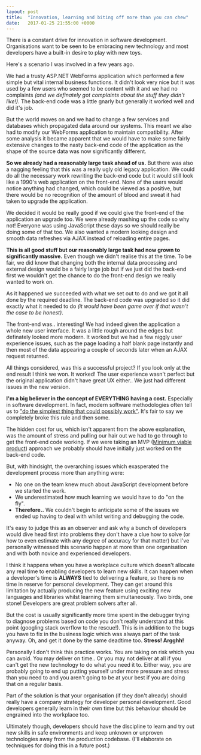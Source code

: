 ```yaml
---
layout: post
title:  "Innovation, learning and biting off more than you can chew"
date:   2017-01-25 21:55:00 +0000
---
```


There is a constant drive for innovation in software development. Organisations want to be seen to be embracing new technology and
most developers have a built-in desire to play with new toys.

Here's a scenario I was involved in a few years ago.

We had a trusty ASP.NET WebForms application which performed a few simple but vital internal business functions. It didn't look very nice
but it was used by a few users who seemed to be content with it and we had no complaints *(and we definately got complaints about the
stuff they didn't like!)*. The back-end code was a little gnarly but generally it worked well and did it's job.

But the world moves on and we had to change a few services and databases which propagated data around our systems. This meant we also had to modify our
WebForms application to maintain compatibility. After some analysis it became apparent that we would have to make some fairly
extensive changes to the nasty back-end code of the application as the shape of the source data was now significantly different.

**So we already had a reasonably large task ahead of us.** But there was also a nagging feeling that this was a really ugly old legacy application.
We could do all the necessary work rewriting the back-end code but it would still look like a 1990's web application on the front-end.
None of the users would notice anything had changed, which could be viewed as a positive, but there would be no recognition of the amount
of blood and sweat it had taken to upgrade the application.

We decided it would be really good if we could give the front-end of the application an upgrade too. We were already mashing up the code so
why not! Everyone was using JavaScript these days so we should really be doing some of that too. We also wanted a modern looking design and
smooth data refreshes via AJAX instead of reloading entire pages.

**This is all good stuff but our reasonably large task had now grown to significantly massive.** Even though we didn't realise this at the time.
To be fair, we did know that changing both the internal data processing and external design would be a fairly large job but if we just
did the back-end first we wouldn't get the chance to do the front-end design we really wanted to work on.

As it happened we succeeded with what we set out to do and we got it all done by the required deadline. The back-end code was upgraded so it
did exactly what it needed to do *(it would have been game over if that wasn't the case to be honest)*.

The front-end was.. interesting! We had indeed given the application a whole new user interface. It was a little rough around the edges but definately looked more modern.
It worked but we had a few niggly user experience issues, such as the page loading a half blank page instantly and then most of the data appearing a couple of
seconds later when an AJAX request returned.

All things considered, was this a successful project? If you look only at the end result I think we won. It worked! The user experience wasn't perfect but the
original application didn't have great UX either.. We just had different issues in the new version.

**I'm a big believer in the concept of EVERYTHING having a cost.** Especially in software development. In fact, modern software methodologies often tell
us to ["do the simplest thing that could possibly work"](http://ronjeffries.com/xprog/articles/practices/pracsimplest/). It's fair to say we completely
broke this rule and then some.

The hidden cost for us, which isn't apparent from the above explanation, was the amount of stress and pulling our hair out we had to go through to
get the front-end code working. If we were taking an MVP ([Minimum viable product](https://en.wikipedia.org/wiki/Minimum_viable_product)) approach
we probably should have initially just worked on the back-end code.

But, with hindsight, the overarching issues which exasperated the development process more than anything were:

- No one on the team knew much about JavaScript development before we started the work.
- We underestimated how much learning we would have to do "on the fly".
- **Therefore..** We couldn't begin to anticipate some of the issues we ended up having to deal with whilst writing and debugging the code.

It's easy to judge this as an observer and ask why a bunch of developers would dive head first into problems they don't have a clue how to solve (or how
to even estimate with any degree of accuracy for that matter) but I've personally witnessed this scenario happen at more than one organisation and
with both novice and experienced developers.

I think it happens when you have a workplace culture which doesn't allocate any real time to enabling developers to learn new skills.
It can happen when a developer's time is **ALWAYS** tied to delivering a feature, so there is no time in reserve for personal development. They can get around
this limitation by actually producing the new feature using exciting new languages and libraries whilst learning them simultaneously.
Two birds, one stone! Developers are great problem solvers after all.

But the cost is usually significantly more time spent in the debugger trying to diagnose problems based on code you don't really understand at this
point (googling stack overflow to the rescue!). This is in addition to the bugs you have to fix in the business logic which was always part of the
task anyway. Oh, and get it done by the same deadtime too. **Stress! Argghh!**

Personally I don't think this practice works. You are taking on risk which you can avoid. You may deliver on time.. Or you may not deliver at all if you
can't get the new technology to do what you need it to. Either way, you are probably going to end up putting yourself under more pressure and stress than
you need to and you aren't going to be at your best if you are doing that on a regular basis.

Part of the solution is that your organisation (if they don't already) should really have a company strategy for developer personal development. Good developers
generally learn in their own time but this behaviour should be engrained into the workplace too.

Ultimately though, developers should have the discipline to learn and try out new skills in safe environments and keep unknown or unproven technologies away
from the production codebase. (I'll elaborate on techniques for doing this in a future post.)
